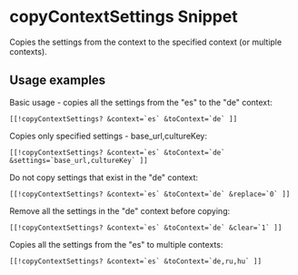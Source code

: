 # copyContextSettings Snippet

Copies the settings from the context to the specified context (or multiple contexts).

## Usage examples

Basic usage - copies all the settings from the "es" to the "de" context:

```
[[!copyContextSettings? &context=`es` &toContext=`de` ]]
```

Copies only specified settings - base_url,cultureKey:

```
[[!copyContextSettings? &context=`es` &toContext=`de` &settings=`base_url,cultureKey` ]]
```

Do not copy settings that exist in the "de" context:

```
[[!copyContextSettings? &context=`es` &toContext=`de` &replace=`0` ]]
```

Remove all the settings in the "de" context before copying:

```
[[!copyContextSettings? &context=`es` &toContext=`de` &clear=`1` ]]
```

Copies all the settings from the "es" to multiple contexts:

```
[[!copyContextSettings? &context=`es` &toContext=`de,ru,hu` ]]
```
